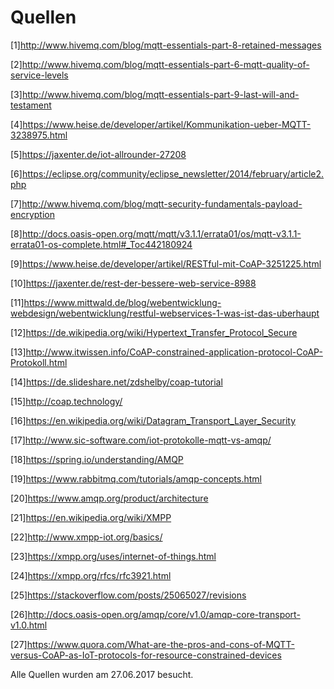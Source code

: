 # Quellen
[1]http://www.hivemq.com/blog/mqtt-essentials-part-8-retained-messages

[2]http://www.hivemq.com/blog/mqtt-essentials-part-6-mqtt-quality-of-service-levels

[3]http://www.hivemq.com/blog/mqtt-essentials-part-9-last-will-and-testament

[4]https://www.heise.de/developer/artikel/Kommunikation-ueber-MQTT-3238975.html

[5]https://jaxenter.de/iot-allrounder-27208

[6]https://eclipse.org/community/eclipse_newsletter/2014/february/article2.php

[7]http://www.hivemq.com/blog/mqtt-security-fundamentals-payload-encryption

[8]http://docs.oasis-open.org/mqtt/mqtt/v3.1.1/errata01/os/mqtt-v3.1.1-errata01-os-complete.html#_Toc442180924

[9]https://www.heise.de/developer/artikel/RESTful-mit-CoAP-3251225.html

[10]https://jaxenter.de/rest-der-bessere-web-service-8988

[11]https://www.mittwald.de/blog/webentwicklung-webdesign/webentwicklung/restful-webservices-1-was-ist-das-uberhaupt

[12]https://de.wikipedia.org/wiki/Hypertext_Transfer_Protocol_Secure

[13]http://www.itwissen.info/CoAP-constrained-application-protocol-CoAP-Protokoll.html

[14]https://de.slideshare.net/zdshelby/coap-tutorial

[15]http://coap.technology/

[16]https://en.wikipedia.org/wiki/Datagram_Transport_Layer_Security

[17]http://www.sic-software.com/iot-protokolle-mqtt-vs-amqp/

[18]https://spring.io/understanding/AMQP

[19]https://www.rabbitmq.com/tutorials/amqp-concepts.html

[20]https://www.amqp.org/product/architecture

[21]https://en.wikipedia.org/wiki/XMPP

[22]http://www.xmpp-iot.org/basics/

[23]https://xmpp.org/uses/internet-of-things.html

[24]https://xmpp.org/rfcs/rfc3921.html

[25]https://stackoverflow.com/posts/25065027/revisions

[26]http://docs.oasis-open.org/amqp/core/v1.0/amqp-core-transport-v1.0.html

[27]https://www.quora.com/What-are-the-pros-and-cons-of-MQTT-versus-CoAP-as-IoT-protocols-for-resource-constrained-devices


Alle Quellen wurden am 27.06.2017 besucht. 
